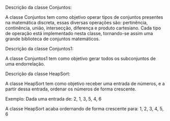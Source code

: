 Descrição da classe Conjuntos:

A classe Conjuntos tem como objetivo operar tipos de conjuntos presentes
na matemática discreta, essas diversas operações são: pertinência,
continência, união, intersecção, diferença e produto cartesiano. Cada tipo de
operação está implementado nesta classe, tornando-se assim uma grande
biblioteca de conjuntos matemáticos.


Descrição da classe Conjuntos1:

A classe Conjuntos1 tem como objetivo gerar todos os subconjuntos de uma endorrelação.


Descrição da classe HeapSort:

A classe HeapSort tem como objetivo receber uma entrada de números, e a partir
dessa entrada, ordenar os números de forma crescente.

Exemplo:
Dada uma entrada de:
2, 1, 3, 5, 4, 6

A classe HeapSort acaba ordernando de forma crescente para:
1, 2, 3, 4, 5, 6
